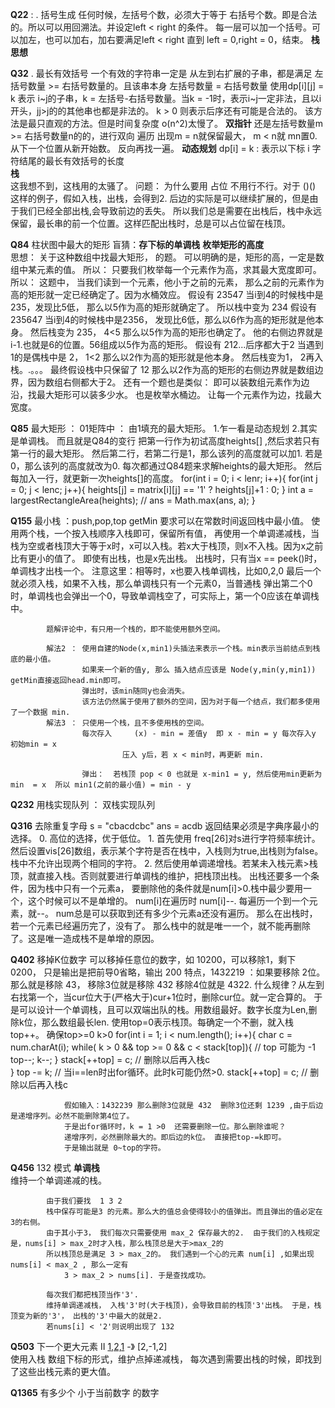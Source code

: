 **Q22**  : . 括号生成    任何时候，左括号个数，必须大于等于 右括号个数。即是合法的。所以可以用回溯法。并设定left < right 的条件。
                        每一层可以加一个括号。可以加左，也可以加右，加右要满足left < right 
                        直到 left = 0,right = 0，结束。
        **栈思想** 

**Q32** . 最长有效括号 一个有效的字符串一定是 从左到右扩展的子串，都是满足 左括号数量 >= 右括号数量的。且该串本身 左括号数量 = 右括号数量
            使用dp[i][j] = k 表示 i~j的子串，k = 左括号-右括号数量。当k = -1时，表示i~j一定非法，且以i开头，jj>j的的其他串也都是非法的。
            k > 0 则表示后序还有可能是合法的。
            该方法是最只直观的方法。但是时间复杂度 o(n^2)太慢了。
        **双指针**      还是左括号数量m >= 右括号数量n的的，进行双向 遍历 出现m = n就保留最大， m < n就 mn置0.从下一个位置从新开始数。
                        反向再找一遍。
        **动态规划**    dp[i] = k : 表示以下标 i 字符结尾的最长有效括号的长度  
        **栈**       
                    这我想不到，这栈用的太骚了。
                    问题： 为什么要用 占位 不用行不行。对于 ()() 这样的例子，假如入栈，出栈，会得到2. 后边的实际是可以继续扩展的，但是由于我们已经全部出栈,会导致前边的丢失。
                    所以我们总是需要在出栈后，栈中永远保留，最长串的前一个位置。这样匹配出栈时，总是可以占位留在栈顶。



**Q84**    柱状图中最大的矩形
           盲猜：**存下标的单调栈**    **枚举矩形的高度**  
            思想： 关于这种数组中找最大矩形， 的题。  可以明确的是，矩形的高，一定是数组中某元素的值。 
            所以：  只要我们枚举每一个元素作为高，求其最大宽度即可。 
            所以：  这题中， 当我们读到一个元素，他小于之前的元素， 那么之前的元素作为高的矩形就一定已经确定了。因为水桶效应。
            假设有  23547    当i到4的时候栈中是235，发现比5低， 那么以5作为高的矩形就确定了。  所以栈中变为 234 
            假设有  235647   当i到4的时候栈中是2356， 发现比6低，那么以6作为高的矩形就是他本身。 然后栈变为 235， 4<5
                            那么以5作为高的矩形也确定了。 他的右侧边界就是 i-1.也就是6的位置。56组成以5作为高的矩形。
            假设有   212...后序都大于2    当遇到1的是偶栈中是 2， 1<2 那么以2作为高的矩形就是他本身。 然后栈变为1， 2再入栈。.。。。
                            最终假设栈中只保留了  12   那么以2作为高的矩形的右侧边界就是数组边界，因为数组右侧都大于2。
            还有一个题也是类似： 即可以装数组元素作为边沿，找最大矩形可以装多少水。 也是枚举水桶边。 让每一个元素作为边，找最大宽度。



**Q85**     最大矩形  ：  01矩阵中 ： 由1填充的最大矩形。
            1.乍一看是动态规划
            2.其实是单调栈。 而且就是Q84的变行
            把第一行作为初试高度heights[] ,然后求若只有第一行的最大矩形。
            然后第二行，若第二行是1，那么该列的高度就可以加1. 若是0，那么该列的高度就改为0.  每次都通过Q84题来求解heights的最大矩形。
            然后每加入一行，就更新一次heights[]的高度。
            for(int i = 0; i < lenr; i++){
                for(int j = 0; j < lenc; j++){
                    heights[j] = matrix[i][j] == '1' ? heights[j]+1 : 0;
                }
                int a = largestRectangleArea(heights); // 
                ans = Math.max(ans, a);
            }


 
**Q155**    最小栈  ：push,pop,top getMin 要求可以在常数时间返回栈中最小值。
            使用两个栈，一个按入栈顺序入栈即可，保留所有值，
            再使用一个单调递减栈，当栈为空或者栈顶大于等于x时，x可以入栈。若x大于栈顶，则x不入栈。因为x之前比有更小的值了。
            即使有出栈，也是x先出栈。 
            出栈时，只有当x == peek()时，单调栈才出栈一个。
            注意这里：相等时，x也要入栈单调栈，比如0,2,0 最后一个就必须入栈，如果不入栈，那么单调栈只有一个元素0，当普通栈
            弹出第二个0时，单调栈也会弹出一个0，导致单调栈空了，可实际上，第一个0应该在单调栈中。

            题解评论中，有只用一个栈的，即不能使用额外空间。

            解法2 ： 使用自建的Node(x,min1)头插法来表示一个栈。min表示当前结点到栈底的最小值。
                    如果来一个新的值y, 那么 插入结点应该是 Node(y,min(y,min1)) getMin直接返回head.min即可。
                    弹出时，该min随同y也会消失。
                    该方法仍然属于使用了额外的空间，因为对于每一个结点，我们都多使用了一个数据 min.
            解法3 ： 只使用一个栈，且不多使用栈的空间。
                    每次存入     (x) - min = 差值y  即 x - min = y 每次存入y  初始min = x
                             压入 y后，若 x < min时，再更新 min.
                    
                    弹出：  若栈顶 pop < 0 也就是 x-min1 = y, 然后使用min更新为 min  = x  所以 min1(之前的最小值) = min - y

**Q232**    用栈实现队列 ： 双栈实现队列


**Q316**    去除重复字母  s = "cbacdcbc"  ans = acdb  返回结果必须是字典序最小的选择。
            0. 高位的选择，优于低位。
            1. 首先使用 freq[26]对s进行字符频率统计。然后设置vis[26]数组，表示某个字符是否在栈中，入栈则为true,出栈则为false。
                    栈中不允许出现两个相同的字符。
            2. 然后使用单调递增栈。若某未入栈元素>栈顶，就直接入栈。否则就要进行单调栈的维护，把栈顶出栈。
                出栈还要多一个条件，因为栈中只有一个元素a， 要删除他的条件就是num[i]>0.栈中最少要用一个，这个时候可以不是单增的。
                num[i]在遍历时 num[i]--. 每遍历一个到一个元素，就--。 num总是可以获取到还有多少个元素a还没有遍历。
                那么在出栈时，若一个元素已经遍历完了，没有了。 那么栈中的就是唯一一个，就不能再删除了。这是唯一造成栈不是单增的原因。
                
**Q402**        移掉K位数字  可以移掉任意位的数字，如 10200，可以移除1，剩下 0200， 只是输出是把前导0省略，输出 200
                特点，1432219 ：如果要移除 2位。那么就是移除 43， 移除3位就是移除 432 移除4位就是 4322.
                什么规律？从左到右找第一个，当cur位大于(严格大于)cur+1位时，删除cur位。就一定合算的。
                于是可以设计一个单调栈，且可以双端出队的栈。用数组最好。数字长度为Len,删除k位，那么数组最长len.
                使用top=0表示栈顶。每确定一个不删，就入栈top++。 
                确保top>=0  k>0 
                     for(int i = 1; i < num.length(); i++){
                        char c = num.charAt(i);
                        while( k > 0 && top >= 0 &&  c < stack[top]){ // top 可能为 -1
                                top--;
                                k--;
                        }
                        stack[++top] = c;  // 删除以后再入栈c            
                     }
                top -= k;  // 当i==len时出for循环。此时k可能仍然>0.
                stack[++top] = c;  // 删除以后再入栈c  

                假如输入：1432239 那么删除3位就是 432  删除3位还剩 1239 ,由于后边是递增序列。必然不能删除第4位了。
                于是出for循环时，k = 1 >0  还需要删除一位。那么删除谁呢？
                递增序列，必然删除最大的。即后边的k位。 直接把top-=k即可。
                于是输出就是 0~top的字符。
                
**Q456**     132 模式
    **单调栈**  
            维持一个单调递减的栈。

            由于我们要找  1 3 2 
            栈中保存可能是3 的元素。那么大的值总会使得较小的值弹出。而且弹出的值必定在3的右侧。
            由于其小于3， 我们每次只需要使用 max_2 保存最大的2.  由于我们的入栈规定是，nums[i] > max_2时才入栈，那么栈顶总是大于>max_2的
            所以栈顶总是满足 3 > max_2的。 我们遇到一个心的元素 num[i] ,如果出现 nums[i] < max_2 , 那么一定有
                3 > max_2 > nums[i]. 于是查找成功。

            每次我们都把栈顶当作'3'.  
            维持单调递减栈， 入栈'3'时(大于栈顶)，会导致目前的栈顶'3'出栈。 于是，栈顶变为新的'3'， 出栈的'3'中最大的就是2. 
            若nums[i] < '2'则说明出现了 132

**Q503**   下一个更大元素 II   [1,2,1](循环) -》 [2,-1,2]  
           使用入栈 数组下标的形式，维护点掉递减栈， 每次遇到需要出栈的时候，即找到了这些出栈元素的更大值。

**Q1365**     有多少个 小于当前数字 的数字   